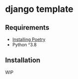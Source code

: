 # django template

## Requirements
- [Installing Poetry](https://python-poetry.org/docs/)
- Python ^3.8

## Installation
WIP
